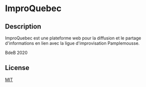 # ImproQuebec

## Description

ImproQuebec est une plateforme web pour la diffusion et le partage d'informations en lien avec la ligue d'improvisation Pamplemousse. 

BdeB 2020

## License
[MIT](choosealicense.com/licenses/mit/)